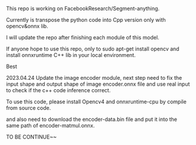 This repo is working on FacebookResearch/Segment-anything.

Currently is transpose the python code into Cpp version only with opencv&onnx lib.

I will update the repo after finishing each module of this model.

If anyone hope to use this repo, only to sudo apt-get install opencv and install onnxruntime C++ lib in your local environment.

Best

2023.04.24 Update the image encoder module, next step need to fix the input shape and output shape of image encoder.onnx file and use real input to check if the c++ code inference correct.

To use this code, please install Opencv4 and onnxruntime-cpu by compile from source code.

and also need to download the encoder-data.bin file and put it into the same path of encoder-matmul.onnx.

TO BE CONTINUE~~
